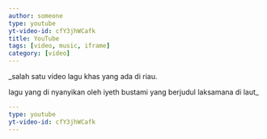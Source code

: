```yaml
---
author: someone
type: youtube
yt-video-id: cfY3jhWCafk
title: YouTube
tags: [video, music, iframe]
category: [video]
---
```

_salah satu video lagu khas yang ada di riau.

lagu yang di nyanyikan oleh iyeth bustami yang berjudul laksamana di laut_

```yml
---
type: youtube
yt-video-id: cfY3jhWCafk
---
```